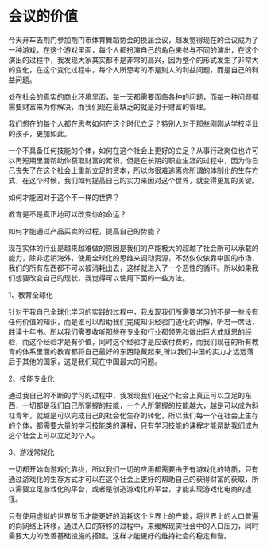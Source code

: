 # 会议的价值

今天开车去荆门参加荆门市体育舞蹈协会的换届会议，越发觉得现在的会议成为了一种游戏，在这个游戏里面，每个人都扮演自己的角色来参与不同的演出，在这个演出的过程中，我发现大家其实都不是非常的高兴，因为整个的形式发生了非常大的变化，在这个变化过程中，每个人所思考的不是别人的利益问题，而是自己的利益问题。

处在社会的真实的商业环境里面，每一天都需要面临各种的问题，而每一种问题都需要财富来为你解决，而我们现在最缺乏的就是对于财富的管理。

我们想在的每个人都在思考如何在这个时代立足？特别人对于那些刚刚从学校毕业的孩子，更加如此。

一个不具备任何技能的个体，如何在这个社会上更好的立足？从事行政岗位也许可以再短期里面帮助你获取财富的累积，但是在长期的职业生涯的过程中，因为你自己丧失了在这个社会上重新立足的资本，所以你很难逃离你所谓的体制化的生存方式，在这个时候，我们如何提高自己的实力来因对这个世界，就变得更加的关键。

如何才能因对于这个不一样的世界？

教育是不是真正地可以改变你的命运？

如何才能通过产品买卖的过程，提高自己的势能？

现在实体的行业是越来越难做的原因是我们的产能极大的超越了社会所可以承载的能力，除非远销海外，使用全球化的思维来调动资源，不然仅仅依靠中国的市场，我们的所有东西都不可以被消耗出去，这样就进入了一个恶性的循环。所以如果我们想要改变自己的现状，我觉得可以使用下面的一些方法。

1、教育全球化

针对于我自己全球化学习的实践的过程中，我发现我们所需要学习的不是一些没有任何价值的知识，而是谁可以帮助我们完成知识经验门道化的讲解，听君一席话，胜读十年书。所以我们需要收听那些在专业和行业都领先和做出巨大成就恩的经验，而这个经验才是有价值，同时这个经验才是应该付费的，而我们现在的所有教育的体系里面的教育都将自己最好的东西隐藏起来,所以我们中国的实力才远远落后于其他的国家，这是我们现在中国最大的问题。

2、技能专业化

通过我自己的不断的学习的过程中，我发现我们在这个社会上真正可以立足的东西，一切都是我们自己所掌握的技能，一个人所掌握的技能越大，越是可以成为斜杠青年，就越是可以完成自己的社会化生存的转化，所以我们每一个在社会上生存的个体，都需要大量的学习技能类的课程，只有学习技能的课程才能帮助我们成为这个社会上可以立足的个人。

3、游戏常规化

一切都开始向游戏化靠拢，所以我们一切的应用都需要由于有游戏化的特质，只有通过游戏化的生存方式才可以在这个社会上更好的帮助自己的获得财富的获取，所以需要立足游戏化的平台，或者是创造游戏化的平台，才能实现游戏化电商的途径。

只有使用虚拟的世界货币才能更好的消耗这个世界上的产能，将世界上的人口普遍的向网络上转移，通过人口的转移的过程中，来缓解现实社会中的人口压力，同时需要大力的改善基础设施的搭建，这样才能更好的维持社会的稳定和谐。
